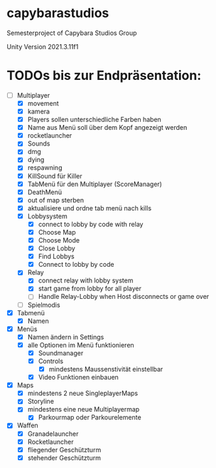 # capybarastudios
Semesterproject of Capybara Studios Group

Unity Version
2021.3.11f1

# TODOs bis zur Endpräsentation:
- [ ] Multiplayer
  - [x] movement
  - [x] kamera
  - [x] Players sollen unterschiedliche Farben haben
  - [x] Name aus Menü soll über dem Kopf angezeigt werden
  - [x] rocketlauncher
  - [x] Sounds
  - [x] dmg
  - [x] dying
  - [x] respawning
  - [x] KillSound für Killer
  - [x] TabMenü für den Multiplayer (ScoreManager)
  - [x] DeathMenü
  - [x] out of map sterben
  - [x] aktualisiere und ordne tab menü nach kills
  - [x] Lobbysystem
    - [x] connect to lobby by code with relay
    - [x] Choose Map
    - [x] Choose Mode
    - [x] Close Lobby
    - [x] Find Lobbys
    - [x] Connect to lobby by code
  - [x] Relay
    - [x] connect relay with lobby system
    - [x] start game from lobby for all player
    - [ ] Handle Relay-Lobby when Host disconnects or game over
  - [ ] Spielmodis

- [x] Tabmenü
   - [x] Namen

- [x] Menüs
  - [x] Namen ändern in Settings
  - [x] alle Optionen im Menü funktionieren
    - [x] Soundmanager
    - [x] Controls 
      - [x] mindestens Maussenstivität einstellbar
    - [x] Video Funktionen einbauen

- [x] Maps
  - [x] mindestens 2 neue SingleplayerMaps
  - [x] Storyline
  - [x] mindestens eine neue Multiplayermap
    - [x] Parkourmap oder Parkourelemente

- [x] Waffen
  - [x] Granadelauncher
  - [x] Rocketlauncher
  - [x] fliegender Geschützturm
  - [x] stehender Geschützturm
